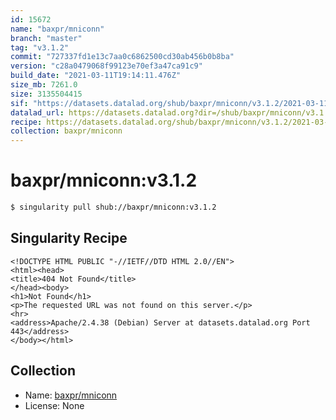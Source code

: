 ```yaml
---
id: 15672
name: "baxpr/mniconn"
branch: "master"
tag: "v3.1.2"
commit: "727337fd1e13c7aa0c6862500cd30ab456b0b8ba"
version: "c28a0479068f99123e70ef3a47ca91c9"
build_date: "2021-03-11T19:14:11.476Z"
size_mb: 7261.0
size: 3135504415
sif: "https://datasets.datalad.org/shub/baxpr/mniconn/v3.1.2/2021-03-11-727337fd-c28a0479/c28a0479068f99123e70ef3a47ca91c9.sif"
datalad_url: https://datasets.datalad.org?dir=/shub/baxpr/mniconn/v3.1.2/2021-03-11-727337fd-c28a0479/
recipe: https://datasets.datalad.org/shub/baxpr/mniconn/v3.1.2/2021-03-11-727337fd-c28a0479/Singularity
collection: baxpr/mniconn
---
```


# baxpr/mniconn:v3.1.2

```bash
$ singularity pull shub://baxpr/mniconn:v3.1.2
```

## Singularity Recipe

```singularity
<!DOCTYPE HTML PUBLIC "-//IETF//DTD HTML 2.0//EN">
<html><head>
<title>404 Not Found</title>
</head><body>
<h1>Not Found</h1>
<p>The requested URL was not found on this server.</p>
<hr>
<address>Apache/2.4.38 (Debian) Server at datasets.datalad.org Port 443</address>
</body></html>
```

## Collection

 - Name: [baxpr/mniconn](https://github.com/baxpr/mniconn)
 - License: None

